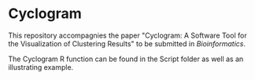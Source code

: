 # Cyclogram

This repository accompagnies the paper "Cyclogram: A Software Tool for the Visualization of Clustering Results" to be submitted in _Bioinformatics_.

The Cyclogram R function can be found in the Script folder as well as an illustrating example.

